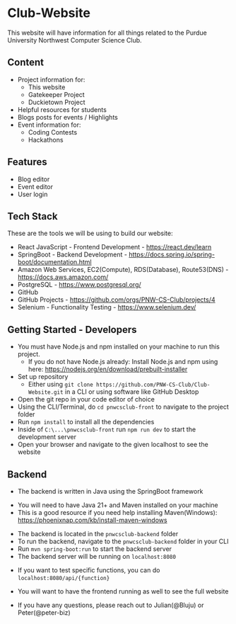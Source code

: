 # Club-Website
This website will have information for all things related to the Purdue University Northwest Computer Science Club.

## Content
* Project information for:
  * This website
  * Gatekeeper Project
  * Duckietown Project
* Helpful resources for students
* Blogs posts for events / Highlights
* Event information for:
  * Coding Contests
  * Hackathons

## Features
* Blog editor
* Event editor
* User login

## Tech Stack
These are the tools we will be using to build our website: 
* React JavaScript - Frontend Development - https://react.dev/learn
* SpringBoot - Backend Development - https://docs.spring.io/spring-boot/documentation.html
* Amazon Web Services, EC2(Compute), RDS(Database), Route53(DNS) - https://docs.aws.amazon.com/
* PostgreSQL - https://www.postgresql.org/
* GitHub
* GitHub Projects - https://github.com/orgs/PNW-CS-Club/projects/4
* Selenium - Functionality Testing - https://www.selenium.dev/

## Getting Started - Developers
* You must have Node.js and npm installed on your machine to run this project.
  - If you do not have Node.js already: Install Node.js and npm using here: https://nodejs.org/en/download/prebuilt-installer
* Set up repository
  - Either using `git clone https://github.com/PNW-CS-Club/Club-Website.git` in a CLI or using software like GitHub Desktop
* Open the git repo in your code editor of choice
* Using the CLI/Terminal, do `cd pnwcsclub-front` to navigate to the project folder
* Run `npm install` to install all the dependencies
* Inside of `C:\...\pnwcsclub-front` run `npm run dev` to start the development server
* Open your browser and navigate to the given localhost to see the website

## Backend
* The backend is written in Java using the SpringBoot framework
 - You will need to have Java 21+ and Maven installed on your machine
 - This is a good resource if you need help installing Maven(Windows): https://phoenixnap.com/kb/install-maven-windows
* The backend is located in the `pnwcsclub-backend` folder
* To run the backend, navigate to the `pnwcsclub-backend` folder in your CLI
* Run `mvn spring-boot:run` to start the backend server
* The backend server will be running on `localhost:8080`
 - If you want to test specific functions, you can do `localhost:8080/api/{function}`
* You will want to have the frontend running as well to see the full website

- If you have any questions, please reach out to Julian(@Bluju) or Peter(@peter-biz)
